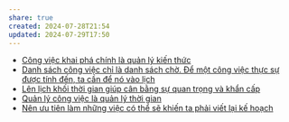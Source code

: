 ```yaml
---
share: true
created: 2024-07-28T21:54
updated: 2024-07-29T17:50
---
```

- [Công việc khai phá chính là quản lý kiến thức](../../Qu%E1%BA%A3n%20l%C3%BD%20d%E1%BB%B1%20%C3%A1n,%20ph%C3%A1t%20tri%E1%BB%83n%20s%E1%BA%A3n%20ph%E1%BA%A9m,%20x%C3%A2y%20d%E1%BB%B1ng%20t%E1%BB%95%20ch%E1%BB%A9c/C%C3%B4ng%20vi%E1%BB%87c/C%C3%B4ng%20vi%E1%BB%87c%20khai%20ph%C3%A1%20ch%C3%ADnh%20l%C3%A0%20qu%E1%BA%A3n%20l%C3%BD%20ki%E1%BA%BFn%20th%E1%BB%A9c.md)
- [Danh sách công việc chỉ là danh sách chờ. Để một công việc thực sự được tính đến, ta cần để nó vào lịch](../../Qu%E1%BA%A3n%20l%C3%BD%20d%E1%BB%B1%20%C3%A1n,%20ph%C3%A1t%20tri%E1%BB%83n%20s%E1%BA%A3n%20ph%E1%BA%A9m,%20x%C3%A2y%20d%E1%BB%B1ng%20t%E1%BB%95%20ch%E1%BB%A9c/C%C3%B4ng%20vi%E1%BB%87c/Th%E1%BB%9Di%20gian%20l%C3%A0m%20vi%E1%BB%87c/Danh%20s%C3%A1ch%20c%C3%B4ng%20vi%E1%BB%87c%20ch%E1%BB%89%20l%C3%A0%20danh%20s%C3%A1ch%20ch%E1%BB%9D.%20%C4%90%E1%BB%83%20m%E1%BB%99t%20c%C3%B4ng%20vi%E1%BB%87c%20th%E1%BB%B1c%20s%E1%BB%B1%20%C4%91%C6%B0%E1%BB%A3c%20t%C3%ADnh%20%C4%91%E1%BA%BFn,%20ta%20c%E1%BA%A7n%20%C4%91%E1%BB%83%20n%C3%B3%20v%C3%A0o%20l%E1%BB%8Bch.md)
- [Lên lịch khối thời gian giúp cân bằng sự quan trọng và khẩn cấp](../../Qu%E1%BA%A3n%20l%C3%BD%20d%E1%BB%B1%20%C3%A1n,%20ph%C3%A1t%20tri%E1%BB%83n%20s%E1%BA%A3n%20ph%E1%BA%A9m,%20x%C3%A2y%20d%E1%BB%B1ng%20t%E1%BB%95%20ch%E1%BB%A9c/C%C3%B4ng%20vi%E1%BB%87c/Th%E1%BB%9Di%20gian%20l%C3%A0m%20vi%E1%BB%87c/L%C3%AAn%20l%E1%BB%8Bch%20kh%E1%BB%91i%20th%E1%BB%9Di%20gian%20gi%C3%BAp%20c%C3%A2n%20b%E1%BA%B1ng%20s%E1%BB%B1%20quan%20tr%E1%BB%8Dng%20v%C3%A0%20kh%E1%BA%A9n%20c%E1%BA%A5p.md)
- [Quản lý công việc là quản lý thời gian](../../Qu%E1%BA%A3n%20l%C3%BD%20d%E1%BB%B1%20%C3%A1n,%20ph%C3%A1t%20tri%E1%BB%83n%20s%E1%BA%A3n%20ph%E1%BA%A9m,%20x%C3%A2y%20d%E1%BB%B1ng%20t%E1%BB%95%20ch%E1%BB%A9c/C%C3%B4ng%20vi%E1%BB%87c/Th%E1%BB%9Di%20gian%20l%C3%A0m%20vi%E1%BB%87c/Qu%E1%BA%A3n%20l%C3%BD%20c%C3%B4ng%20vi%E1%BB%87c%20l%C3%A0%20qu%E1%BA%A3n%20l%C3%BD%20th%E1%BB%9Di%20gian.md)
- [Nên ưu tiên làm những việc có thể sẽ khiến ta phải viết lại kế hoạch](../../Qu%E1%BA%A3n%20l%C3%BD%20d%E1%BB%B1%20%C3%A1n,%20ph%C3%A1t%20tri%E1%BB%83n%20s%E1%BA%A3n%20ph%E1%BA%A9m,%20x%C3%A2y%20d%E1%BB%B1ng%20t%E1%BB%95%20ch%E1%BB%A9c/Ph%C3%A1t%20tri%E1%BB%83n%20s%E1%BA%A3n%20ph%E1%BA%A9m/Nghi%C3%AAn%20c%E1%BB%A9u,%20t%C3%ACm%20%C3%BD%20t%C6%B0%E1%BB%9Fng/L%C3%AAn%20k%E1%BA%BF%20ho%E1%BA%A1ch/N%C3%AAn%20%C6%B0u%20ti%C3%AAn%20l%C3%A0m%20nh%E1%BB%AFng%20vi%E1%BB%87c%20c%C3%B3%20th%E1%BB%83%20s%E1%BA%BD%20khi%E1%BA%BFn%20ta%20ph%E1%BA%A3i%20vi%E1%BA%BFt%20l%E1%BA%A1i%20k%E1%BA%BF%20ho%E1%BA%A1ch.md)
